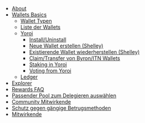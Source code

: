 - [About](de/index.md)
- [Wallets Basics](de/wallets.md)
  - [Wallet Typen](de/Wallets/types.md)
  - [Liste der Wallets](de/Wallets/list.md)
  - [Yoroi](de/Wallets/Yoroi/yoroi.md)
    - [Install/Uninstall](de/Wallets/Yoroi/yoroi.md#install)
    - [Neue Wallet erstellen (Shelley) ](de/Wallets/Yoroi/create.md)
    - [Existierende Wallet wiederherstellen (Shelley) ](de/Wallets/Yoroi/restore.md)
    - [Claim/Transfer von Byron/ITN Wallets](de/Wallets/Yoroi/transfer.md)
    - [Staking in Yoroi](de/Wallets/Yoroi/staking.md)
    - [Voting from Yoroi](de/Wallets/Yoroi/voting.md)
  - [Ledger](de/ledger.md)
- [Explorer](de/explorers.md)
- [Rewards FAQ](de/rewards.md)
- [Passender Pool zum Delegieren auswählen](de/select-pool-to-delegate.md)
- [Community Mitwirkende](de/community-contrib.md)
- [Schutz gegen gängige Betrugsmethoden](de/no-to-scam.md)
- [Mitwirkende](de/Contributors.md)

<!--details>
<summary>To - Do </summary>
> - [Not Started yet](index.md)
  - [Wallets](wallets.md)
    - [Daedalus](Wallets/daedalus.md)
      - [Versions and Platforms](Wallets/Daedalus/versions.md)
      - [How to Install/Upgrade](Wallets/Daedalus/install.md)
      - [Create a new Wallet](Wallets/Daedalus/create.md)
      - [Restore an existing Wallet](Wallets/Daedalus/restore.md)
      - [Delegating to a pool](Wallets/Daedalus/delegate.md)
      - [Upgrading Daedalus wallet](Wallets/Daedalus/upgrade.md)
      - [Queries/Known Issues](Wallets/Daedalus/issues.md)
        - [Access Denied during install](Wallets/Daedalus/issues.md)
        - [An error occurred while sending funds](Wallets/Daedalus/issues.md)
        - [Cardano Node Crashed upon launch](Wallets/Daedalus/issues.md)
        - [CPU Utilisation too high](Wallets/Daedalus/issues.md)
    - [Yoroi](Wallets/yoroi.md)
      - [Integration with Ledger](Wallets/Yoroi/ledger.md)
      - [Queries/Known Issues](Wallets/Yoroi/FAQ.md)
        - [Ledger connection stuck on "waiting for Commands.."](Wallets/Yoroi/FAQ.md#issues)
        - [Balance is incorrect in Yoroi interface](Wallets/Yoroi/FAQ.md#resync)
        - [Emergency Workarounds](Wallets/Yoroi/FAQ.md#workarounds)
  - [Appendix](index.md)
</details-->
